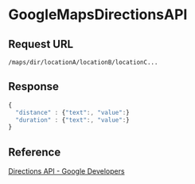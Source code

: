 # GoogleMapsDirectionsAPI

## Request URL
`/maps/dir/locationA/locationB/locationC...`

## Response
```js
{
  "distance" : {"text":, "value":}
  "duration" : {"text":, "value":}
}
```


## Reference
[Directions API - Google Developers](https://developers.google.com/maps/documentation/directions/start)
